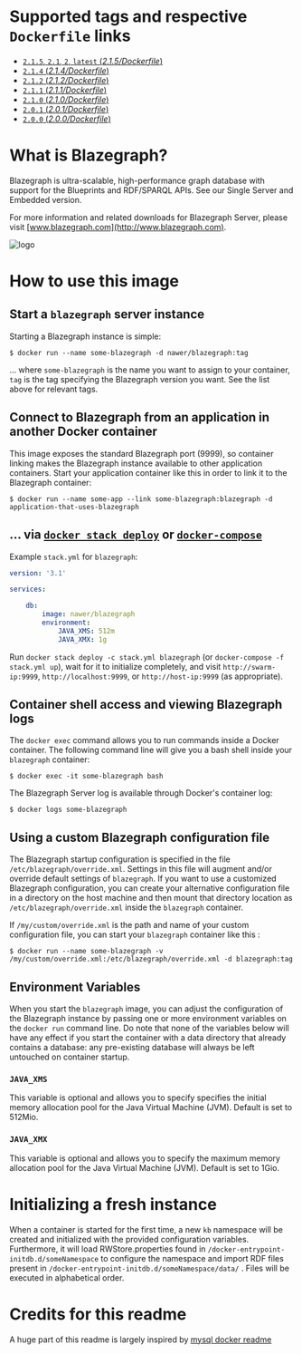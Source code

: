 
# Supported tags and respective `Dockerfile` links

-	[`2.1.5`, `2.1`, `2`, `latest` (*2.1.5/Dockerfile*)](https://github.com/nawerprod/docker-blazegraph/blob/master/2.1.5/Dockerfile)
-	[`2.1.4` (*2.1.4/Dockerfile*)](https://github.com/nawerprod/docker-blazegraph/blob/master/2.1.4/Dockerfile)
-	[`2.1.2` (*2.1.2/Dockerfile*)](https://github.com/nawerprod/docker-blazegraph/blob/master/2.1.2/Dockerfile)
-	[`2.1.1` (*2.1.1/Dockerfile*)](https://github.com/nawerprod/docker-blazegraph/blob/master/2.1.1/Dockerfile)
-	[`2.1.0` (*2.1.0/Dockerfile*)](https://github.com/nawerprod/docker-blazegraph/blob/master/2.1.0/Dockerfile)
-	[`2.0.1` (*2.0.1/Dockerfile*)](https://github.com/nawerprod/docker-blazegraph/blob/master/2.0.1/Dockerfile)
-	[`2.0.0` (*2.0.0/Dockerfile*)](https://github.com/nawerprod/docker-blazegraph/blob/master/2.0.0/Dockerfile)

# What is Blazegraph?

Blazegraph is ultra-scalable, high-performance graph database with support for the Blueprints and RDF/SPARQL APIs. See our Single Server and Embedded version.

For more information and related downloads for Blazegraph Server, please visit [www.blazegraph.com](http://www.blazegraph.com).

![logo](https://github.com/nawerprod/docker-blazegraph/blob/master/docs/logo.png?raw=true)

# How to use this image

## Start a `blazegraph` server instance

Starting a Blazegraph instance is simple:

```console
$ docker run --name some-blazegraph -d nawer/blazegraph:tag
```

... where `some-blazegraph` is the name you want to assign to your container, `tag` is the tag specifying the Blazegraph version you want. See the list above for relevant tags.

## Connect to Blazegraph from an application in another Docker container

This image exposes the standard Blazegraph port (9999), so container linking makes the Blazegraph instance available to other application containers. Start your application container like this in order to link it to the Blazegraph container:

```console
$ docker run --name some-app --link some-blazegraph:blazegraph -d application-that-uses-blazegraph
```

## ... via [`docker stack deploy`](https://docs.docker.com/engine/reference/commandline/stack_deploy/) or [`docker-compose`](https://github.com/docker/compose)

Example `stack.yml` for `blazegraph`:

```yaml
version: '3.1'

services:

    db:
        image: nawer/blazegraph
        environment:
            JAVA_XMS: 512m
            JAVA_XMX: 1g

```

<!-- [![Try in PWD](https://github.com/play-with-docker/stacks/raw/cff22438cb4195ace27f9b15784bbb497047afa7/assets/images/button.png)](http://play-with-docker.com?stack=https://raw.githubusercontent.com/docker-library/docs/96c08fac215f64844b9db61038a571b86534a12b/mysql/stack.yml) -->

Run `docker stack deploy -c stack.yml blazegraph` (or `docker-compose -f stack.yml up`), wait for it to initialize completely, and visit `http://swarm-ip:9999`, `http://localhost:9999`, or `http://host-ip:9999` (as appropriate).

## Container shell access and viewing Blazegraph logs

The `docker exec` command allows you to run commands inside a Docker container. The following command line will give you a bash shell inside your `blazegraph` container:

```console
$ docker exec -it some-blazegraph bash
```

The Blazegraph Server log is available through Docker's container log:

```console
$ docker logs some-blazegraph
```

## Using a custom Blazegraph configuration file

The Blazegraph startup configuration is specified in the file `/etc/blazegraph/override.xml`. Settings in this file will augment and/or override default settings of `blazegraph`. If you want to use a customized Blazegraph configuration, you can create your alternative configuration file in a directory on the host machine and then mount that directory location as `/etc/blazegraph/override.xml` inside the `blazegraph` container.

If `/my/custom/override.xml` is the path and name of your custom configuration file, you can start your `blazegraph` container like this :

```console
$ docker run --name some-blazegraph -v /my/custom/override.xml:/etc/blazegraph/override.xml -d blazegraph:tag
```

## Environment Variables

When you start the `blazegraph` image, you can adjust the configuration of the Blazegraph instance by passing one or more environment variables on the `docker run` command line. Do note that none of the variables below will have any effect if you start the container with a data directory that already contains a database: any pre-existing database will always be left untouched on container startup.

### `JAVA_XMS`

This variable is optional and allows you to specify specifies the initial memory allocation pool for the Java Virtual Machine (JVM). Default is set to 512Mio.

### `JAVA_XMX`

This variable is optional and allows you to specify the maximum memory allocation pool for the Java Virtual Machine (JVM). Default is set to 1Gio.

# Initializing a fresh instance

When a container is started for the first time, a new `kb` namespace will be created and initialized with the provided configuration variables.
Furthermore, it will load RWStore.properties found in `/docker-entrypoint-initdb.d/someNamespace` to configure the namespace and import RDF files
present in `/docker-entrypoint-initdb.d/someNamespace/data/`  . Files will be executed in alphabetical order.

# Credits for this readme

A huge part of this readme is largely inspired by [mysql docker readme](https://hub.docker.com/_/mysql/)